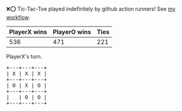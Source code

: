 :x::o: Tic-Tac-Toe played indefinitely by github action runners! See [my workflow](.github/workflows/play.yaml).

|PlayerX wins|PlayerO wins|Ties|
|-|-|-|
|536|471|221|

PlayerX's turn.

<pre>
+---+---+---+
| X | X | X |
+---+---+---+
| O | X | O |
+---+---+---+
|   | O | O |
+---+---+---+
</pre>